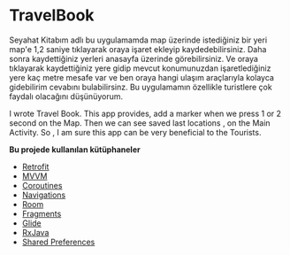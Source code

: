 # TravelBook
Seyahat Kitabım adlı bu uygulamamda map üzerinde istediğiniz bir yeri map'e 1,2 saniye tıklayarak oraya işaret ekleyip kaydedebilirsiniz. Daha sonra kaydettiğiniz yerleri anasayfa üzerinde görebilirsiniz. Ve oraya tıklayarak kaydettiğiniz yere gidip mevcut konumunuzdan işaretlediğiniz yere kaç metre mesafe var ve ben oraya hangi ulaşım araçlarıyla kolayca gidebilirim cevabını bulabilirsinz. Bu uygulamamın özellikle turistlere çok faydalı olacağını düşünüyorum. 

I wrote Travel Book. This app provides, add a marker when we press 1 or 2 second on the Map. Then we can see saved last locations , on the Main Activity. So , I am sure this app can be very beneficial to the Tourists.

**Bu projede kullanılan kütüphaneler**

- [Retrofit](https://square.github.io/retrofit/)
- [MVVM](https://developer.android.com/topic/libraries/architecture/viewmodel)
- [Coroutines](https://developer.android.com/kotlin/coroutines)
- [Navigations](https://developer.android.com/guide/navigation)
- [Room](https://developer.android.com/training/data-storage/room)
- [Fragments](https://developer.android.com/guide/fragments)
- [Glide](https://github.com/bumptech/glide)
- [RxJava](https://github.com/ReactiveX/RxJava)
- [Shared Preferences](https://developer.android.com/reference/android/content/SharedPreferences)

